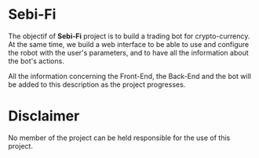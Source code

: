 # Sebi-Fi
The objectif of **Sebi-Fi** project is to build a trading bot for crypto-currency.
At the same time, we build a web interface to be able to use and configure the robot with the user's parameters, and to have all the information about the bot's actions.

All the information concerning the Front-End, the Back-End and the bot will be added to this description as the project progresses. 

# Disclaimer
No member of the project can be held responsible for the use of this project.
